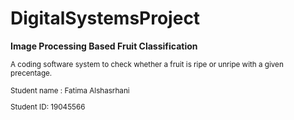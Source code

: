 # DigitalSystemsProject

**Image Processing Based Fruit Classification**

<sub> A coding software system to check whether a fruit is ripe or unripe with a given precentage. </sub>


<sup> 
 Student name : Fatima Alshasrhani 

 Student ID: 19045566  
</sup>



